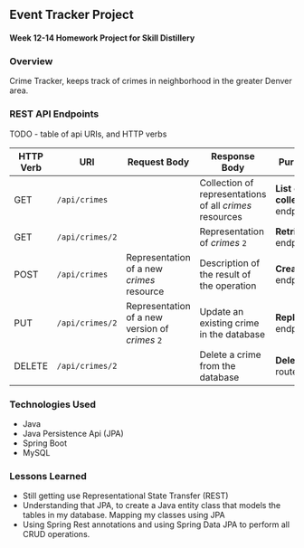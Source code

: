 ## Event Tracker Project

#### Week 12-14 Homework Project for Skill Distillery

### Overview

Crime Tracker, keeps track of crimes in neighborhood in the greater Denver area.

### REST API Endpoints

TODO - table of api URIs, and HTTP verbs

| HTTP Verb | URI                  | Request Body | Response Body | Purpose |
|-----------|----------------------|--------------|---------------|---------|
| GET       | `/api/crimes`      |              | Collection of representations of all _crimes_ resources | **List** or **collection** endpoint |
| GET       | `/api/crimes/2`   |              | Representation of _crimes_ `2` | **Retrieve** endpoint |
| POST      | `/api/crimes`      | Representation of a new _crimes_ resource | Description of the result of the operation | **Create** endpoint |
| PUT       | `/api/crimes/2`   | Representation of a new version of _crimes_ `2` | Update an existing crime in the database | **Replace** endpoint |
| DELETE    | `/api/crimes/2`   |              | Delete a crime from the database| **Delete** route |

### Technologies Used

+ Java
+ Java Persistence Api (JPA)
+ Spring Boot
+ MySQL

### Lessons Learned

+ Still getting use Representational State Transfer (REST)
+ Understanding that JPA, to create a Java entity class that models the tables in my database. Mapping my classes using JPA
+ Using Spring Rest annotations and using Spring Data JPA to perform all CRUD operations.
